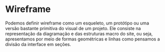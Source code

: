 # Wireframe
Podemos definir wireframe como um esqueleto, um protótipo ou uma versão bastante primitiva do visual de um projeto. Ele consiste na representação da diagramação e das estruturas macro do site, ou seja, apresentamos por meio de formas geométricas e linhas como pensamos a divisão da interface em seções.